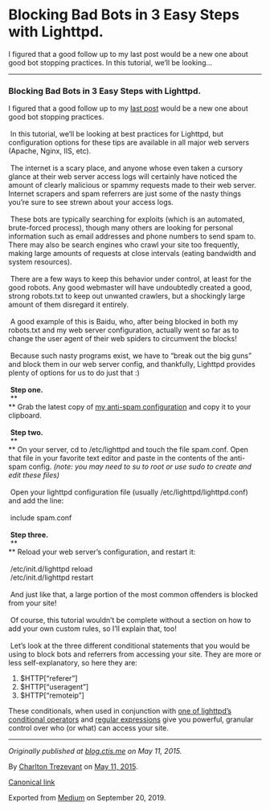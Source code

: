 Blocking Bad Bots in 3 Easy Steps with Lighttpd.
================================================

I figured that a good follow up to my last post would be a new one about
good bot stopping practices. In this tutorial, we’ll be looking…

------------------------------------------------------------------------

### Blocking Bad Bots in 3 Easy Steps with Lighttpd.

I figured that a good follow up to my
<a href="http://blog.ctis.me/2015/04/catching-spam-bots-with-node.html" class="markup--anchor markup--p-anchor">last post</a>
would be a new one about good bot stopping practices.  
   
 In this tutorial, we’ll be looking at best practices for Lighttpd, but
configuration options for these tips are available in all major web
servers (Apache, Nginx, IIS, etc).  
   
 The internet is a scary place, and anyone whose even taken a cursory
glance at their web server access logs will certainly have noticed the
amount of clearly malicious or spammy requests made to their web server.
Internet scrapers and spam referrers are just some of the nasty things
you’re sure to see strewn about your access logs.  
   
 These bots are typically searching for exploits (which is an automated,
brute-forced process), though many others are looking for personal
information such as email addresses and phone numbers to send spam to.
There may also be search engines who crawl your site too frequently,
making large amounts of requests at close intervals (eating bandwidth
and system resources).  
   
 There are a few ways to keep this behavior under control, at least for
the good robots. Any good webmaster will have undoubtedly created a
good, strong robots.txt to keep out unwanted crawlers, but a shockingly
large amount of them disregard it entirely.  
   
 A good example of this is Baidu, who, after being blocked in both my
robots.txt and my web server configuration, actually went so far as to
change the user agent of their web spiders to circumvent the blocks!  
   
 Because such nasty programs exist, we have to “break out the big guns”
and block them in our web server config, and thankfully, Lighttpd
provides plenty of options for us to do just that :)  
   
 **Step one.**  
 **  
** Grab the latest copy of
<a href="https://github.com/ctrezevant/everlasting-botstopper" class="markup--anchor markup--p-anchor">my anti-spam configuration</a>
and copy it to your clipboard.  
   
 **Step two.**  
 **  
** On your server, cd to /etc/lighttpd and touch the file spam.conf.
Open that file in your favorite text editor and paste in the contents of
the anti-spam config. *(note: you may need to su to root or use sudo to
create and edit these files)*  
   
 Open your lighttpd configuration file (usually
/etc/lighttpd/lighttpd.conf) and add the line:  
   
 include spam.conf  
   
 **Step three.**  
 **  
** Reload your web server’s configuration, and restart it:  
   
 /etc/init.d/lighttpd reload  
 /etc/init.d/lighttpd restart  
   
 And just like that, a large portion of the most common offenders is
blocked from your site!  
   
 Of course, this tutorial wouldn’t be complete without a section on how
to add your own custom rules, so I’ll explain that, too!  
   
 Let’s look at the three different conditional statements that you would
be using to block bots and referrers from accessing your site. They are
more or less self-explanatory, so here they are:

1.  <span id="c017">$HTTP\[“referer”\]</span>
2.  <span id="02a2">$HTTP\[“useragent”\]</span>
3.  <span id="7de7">$HTTP\[“remoteip”\]</span>

These conditionals, when used in conjunction with
<a href="http://redmine.lighttpd.net/projects/1/wiki/docs_configuration#Conditional-Configuration" class="markup--anchor markup--p-anchor">one of lighttpd’s conditional operators</a>
and
<a href="https://en.wikipedia.org/wiki/Regular_expression" class="markup--anchor markup--p-anchor">regular expressions</a>
give you powerful, granular control over who (or what) can access your
site.

------------------------------------------------------------------------

*Originally published at*
<a href="http://blog.ctis.me/2015/05/blocking-bad-bots-in-3-easy-steps-in.html" class="markup--anchor markup--p-anchor"><em>blog.ctis.me</em></a>
*on May 11, 2015.*

By
<a href="https://medium.com/@charltontrez" class="p-author h-card">Charlton Trezevant</a>
on [May 11, 2015](https://medium.com/p/434f8c276f24).

<a href="https://medium.com/@charltontrez/blocking-bad-bots-in-3-easy-steps-with-lighttpd-434f8c276f24" class="p-canonical">Canonical link</a>

Exported from [Medium](https://medium.com) on September 20, 2019.
